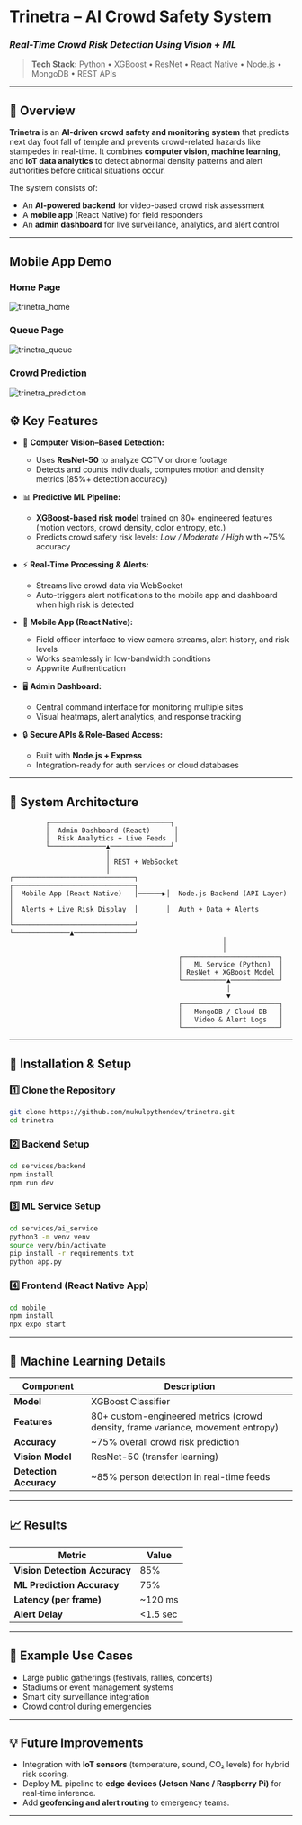 

#  Trinetra – AI Crowd Safety System

### *Real-Time Crowd Risk Detection Using Vision + ML*

> **Tech Stack:** Python • XGBoost • ResNet • React Native • Node.js • MongoDB • REST APIs

---

## 🚨 Overview

**Trinetra** is an **AI-driven crowd safety and monitoring system** that predicts next day foot fall of temple and prevents crowd-related hazards like stampedes in real-time.
It combines **computer vision**, **machine learning**, and **IoT data analytics** to detect abnormal density patterns and alert authorities before critical situations occur.

The system consists of:

* An **AI-powered backend** for video-based crowd risk assessment
* A **mobile app** (React Native) for field responders
* An **admin dashboard** for live surveillance, analytics, and alert control

---
## Mobile App Demo
### Home Page
![trinetra_home](https://github.com/user-attachments/assets/8333391f-5bd4-48ea-a3ac-c9a5a72c0a6d)

### Queue Page
![trinetra_queue](https://github.com/user-attachments/assets/68ccb399-e197-4e78-897e-a6cf54aa77ca)

### Crowd Prediction

![trinetra_prediction](https://github.com/user-attachments/assets/bbe34f96-a53c-485b-ac67-8481fab25ab6)


## ⚙️ Key Features

* 🎥 **Computer Vision–Based Detection:**

  * Uses **ResNet-50** to analyze CCTV or drone footage
  * Detects and counts individuals, computes motion and density metrics (85%+ detection accuracy)

* 📊 **Predictive ML Pipeline:**

  * **XGBoost-based risk model** trained on 80+ engineered features (motion vectors, crowd density, color entropy, etc.)
  * Predicts crowd safety risk levels: *Low / Moderate / High* with ~75% accuracy

* ⚡ **Real-Time Processing & Alerts:**

  * Streams live crowd data via WebSocket
  * Auto-triggers alert notifications to the mobile app and dashboard when high risk is detected

* 📱 **Mobile App (React Native):**

  * Field officer interface to view camera streams, alert history, and risk levels
  * Works seamlessly in low-bandwidth conditions
  * Appwrite Authentication 

* 🖥️ **Admin Dashboard:**

  * Central command interface for monitoring multiple sites
  * Visual heatmaps, alert analytics, and response tracking

* 🔒 **Secure APIs & Role-Based Access:**

  * Built with **Node.js + Express**
  * Integration-ready for auth services or cloud databases

---

## 🧩 System Architecture

```
         ┌──────────────────────────────┐
         │  Admin Dashboard (React)      │
         │  Risk Analytics + Live Feeds  │
         └──────────────▲───────────────┘
                        │
                        │ REST + WebSocket
                        │
┌──────────────────────────────┐       ┌──────────────────────────────┐
│  Mobile App (React Native)   │──────▶│  Node.js Backend (API Layer) │
│  Alerts + Live Risk Display  │       │  Auth + Data + Alerts        │
└──────────────────────────────┘       └──────────────▲───────────────┘
                                                     │
                                                     │
                                          ┌────────────────────────┐
                                          │   ML Service (Python)  │
                                          │ ResNet + XGBoost Model │
                                          └───────────▲────────────┘
                                                      │
                                                      ▼
                                          ┌────────────────────────┐
                                          │   MongoDB / Cloud DB   │
                                          │   Video & Alert Logs   │
                                          └────────────────────────┘
```

---

## 🚀 Installation & Setup

### 1️⃣ Clone the Repository

```bash
git clone https://github.com/mukulpythondev/trinetra.git
cd trinetra
```

### 2️⃣ Backend Setup

```bash
cd services/backend
npm install
npm run dev
```

### 3️⃣ ML Service Setup

```bash
cd services/ai_service
python3 -m venv venv
source venv/bin/activate
pip install -r requirements.txt
python app.py
```

### 4️⃣ Frontend (React Native App)

```bash
cd mobile
npm install
npx expo start
```

---

## 🧠 Machine Learning Details

| Component              | Description                                                                     |
| ---------------------- | ------------------------------------------------------------------------------- |
| **Model**              | XGBoost Classifier                                                              |
| **Features**           | 80+ custom-engineered metrics (crowd density, frame variance, movement entropy) |
| **Accuracy**           | ~75% overall crowd risk prediction                                              |
| **Vision Model**       | ResNet-50 (transfer learning)                                                   |
| **Detection Accuracy** | ~85% person detection in real-time feeds                                        |

---

## 📈 Results

| Metric                        | Value    |
| ----------------------------- | -------- |
| **Vision Detection Accuracy** | 85%      |
| **ML Prediction Accuracy**    | 75%      |
| **Latency (per frame)**       | ~120 ms  |
| **Alert Delay**               | <1.5 sec |

---

## 🧪 Example Use Cases

* Large public gatherings (festivals, rallies, concerts)
* Stadiums or event management systems
* Smart city surveillance integration
* Crowd control during emergencies

---


## 💡 Future Improvements

* Integration with **IoT sensors** (temperature, sound, CO₂ levels) for hybrid risk scoring.
* Deploy ML pipeline to **edge devices (Jetson Nano / Raspberry Pi)** for real-time inference.
* Add **geofencing and alert routing** to emergency teams.

---


